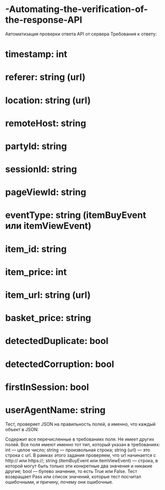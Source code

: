 # -Automating-the-verification-of-the-response-API
Автоматизация проверки ответа API от сервера
Требования к ответу:

# timestamp: int
# referer: string (url)
# location: string (url)
# remoteHost: string
# partyId: string
# sessionId: string
# pageViewId: string
# eventType: string (itemBuyEvent или itemViewEvent)
# item_id: string
# item_price: int
# item_url: string (url)
# basket_price: string
# detectedDuplicate: bool
# detectedCorruption: bool
# firstInSession: bool
# userAgentName: string

Тест, проверяет JSON на правильность полей, а именно, что каждый объект в JSON:

Содержит все перечисленные в требованиях поля.
Не имеет других полей.
Все поля имеют именно тот тип, который указан в требованиях:
int — целое число;
string — произвольная строка;
string (url) — это строка с url. В рамках этого задания проверяем, что url начинается c http:// или https://;
string (itemBuyEvent или itemViewEvent) — строка, в которой могут быть только эти конкретные два значения и никакие другие;
bool — булево значение, то есть True или False.
Тест возвращает Pass или список значений, которые тест посчитал ошибочными, и причину, почему они ошибочные.
